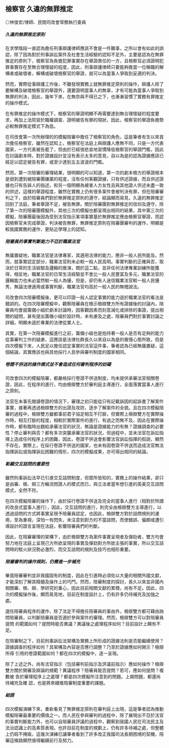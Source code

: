 ## 檢察官 久違的無罪推定

◎林俊宏/律師、民間司改會常務執行委員

##### 久違的無罪推定原則

在求學階段一直認為擔任刑事辯護律師應該不會是一件難事，之所以會有如此的誤認，除了因為對於刑事訴訟案件及社會生活經驗的認知不足外，主要是認為在無罪推定的原則下，檢察官為負擔犯罪事實存在舉證責任的一方，且檢察官必須證明犯罪事實存在至無合理懷疑的程度，因此，刑事辯護律師只要能夠擔當一位稱職的解構者或破壞者，解構或破壞檢察官的舉證，就可以為當事人爭取到妥適的判決。

然而，實際從事辯護工作後，不難發現實務上就無罪推定原則的操作，辯護人除了要解構及破壞檢察官的舉證外，還要證明當事人的無辜，才有可能為當事人爭取到無罪的判決，因此，幾年下來，在無奈與不得已之下，也漸漸習慣了實務有罪推定的操作模式。

在有罪推定的操作模式下，檢察官的舉證明顯不再需要達到無合理懷疑的程度要求，再加上法院習於職權調查、證明被告有罪的現狀，因此，檢察官的舉證負擔勢必較無罪推定模式下為低。

在司改會第一次所辦理的的模擬陪審中擔任了檢察官的角色，這是筆者有生以來首次擔任檢察官，雖然在認知上，檢察官在法庭上與辯護人應無不同，只是一方代表國家，一方代表被告罷了，但由於已經很悲哀地習慣降低檢察官的舉證門檻，因此在討論劇本時，對於證據設計並沒有表示太多的意見，自以為是的認為證據應該已經足以認定被告有罪，或至少達到五五波波的門檻。

然而，第一次陪審的審理結果，很明顯的可以知道，第一次的劇本檢方的舉證根本是弱到遭到被陪審團嫌棄的程度，沒有任何客觀證據，只有供述證據，而且供述證據也只有告訴人的指述，和另一個明顯為被害人方友性且與其他證人供述未盡一致的供述，這樣的舉證程度，雖然在實務上仍有很多案件會被判決有罪，但在陪審審判之下，由於陪審員們對於無罪推定原則的遵守，結論顯而易見，久違的無罪推定回到了法庭，筆者舉證不足，被告無罪。關於陪審團對無罪推定的信仰及遵守，除了第一次的陪審團模擬外，其他三次的模擬也都呈現出相同的結果，其中第三次的模擬，陪審團最後因為受到法官指示某項事實基於無罪推定應由檢察官舉證，而認因檢察官未完成舉證，判決被告無罪，無罪推定原則在陪審團審判的運作，明顯是較我國實務的運作，更貼近學理上的認知。

##### 陪審員的事實判斷能力不亞於職業法官

無庸置疑地，職業法官是法律專家，其適用法律的能力，應非一般人民所能及。然而，就事實認定部分，職業法官則未必較一般人民高明。事實判斷的正確與否，取決於日常的生活經驗及邏輯的推演，關於這二點，並非任何法律專業訓練所能獲得，相反地，職業法官的日常生活經驗並不會比一般人民豐富及多元，職業法官的邏輯能力也未必當然較一般人為優，但是，卻仍有人迷信職業法官較一般人民優秀，無論法律適用或事實判斷，職業法官均高於一般人民的無稽說法。

司改會四次陪審模擬後，更可以印證一般人認定事實的能力遜於職業法官的看法是錯誤的。在四次陪審模擬中，觀察陪審員在檢示檢辯雙方所有證據後的討論內，陪審員均會就籌備小組於劇本討論時，因客觀因素而刻意減化或排除的事證，提出相關的疑問，甚有提出籌備小組於設計時，未有慮及之處，陪審員們對於事實討論之詳細，明顯未遜於專業的法律從業人士。

其實，在第一次陪審模擬進行之前，籌備小組也是抱持著一般人是否有足夠的能力從事審判工作的疑慮，這應該是法律社群長久以來自以為是的傲慢心態所致，但是四次模擬下來，人民足以擔任認定事實的法官這件事，筆者認為已經無庸置疑，這個結論，其實應該也與其他採行人民參與審判制度的國家相同。

##### 卷證不併送的操作模式並不會造成任何審判程序的妨礙

司改會四次的模擬陪審，都嚴格採行卷證不併送制度，均未提供承審法官相關卷證，因此，在程序的進行，均由檢辯雙方於審判庭主導進行，全面落實當事人進行之原則。

法官在未事先閱讀卷證的情況下，審理之初只能從只有記載訴因的起訴書了解案件事實，接著再透過檢辯雙方的出證及攻防，逐步了解案件的全貌。且在四次模擬陪審的過程中，檢辯雙方雖都事前君子協定相互不打臉，但實際上檢辯雙方在實際操作時，相互打臉的程度，相較於實際案件的進行，有過之而無不及，因此在實際操作時，都有臨時出題給承審法官的狀況，無論是證據能力的有無？證據調查的必要性？停止審判與否？都有多次突襲承審法官的狀況，但過程中，並未法官在訴訟指揮上造成任何程序上的困難，因此，卷證不併送會影響法官訴訟指揮的假說，顯然不存在。實際上，在採行卷證不併送的國家，也未有因卷證不併送而造成法官無法指揮訴訟或指揮訴訟困難的情形，四次的模擬成果，亦可得出相同的結論。

##### 彰顯交互詰問的重要性

雖然刑事訴訟法早已引進交互詰問制度，但眾所皆知的，實務上的操作結果，卻只是由審、檢、辯三方輪流問證人的模式而已，與立法者當年想引進的英美交互詰問模式，全然不符。

在四次模擬陪審的操作下，由於採行卷證不併送及完全的當事人進行（相對於所謂的改良式當事人進行），因此，交互詰問的進行，則完全由檢辯雙方主導進行，以透過詰問的方式將事實呈現予陪審員認定，也因此，檢辯雙方對於詰問規則的運用，至為重視，深怕一有閃失，未注意到對方的不當詰問，而使錯誤、偏頗或遭引導設計的證言呈現在法庭，影響陪審員們的判斷。

因此，在陪審審理的架構下，由於檢辯雙方為案件事實呈現者及彈劾者，雙方均會努力地在法庭上呈現己方所欲呈現的事實及彈劾對方所欲主張的事實，所以交互詰問時的駁火狀況勢必激烈，而交互詰問的規則及技巧也相形重要。

##### 陪審審判的操作規則，仍需進一步補充

畢竟陪審審判並非我國固有的制度，因此在引進時必須佐以大量的相關外國文獻，才能深刻了解其精髓及操作上的巧門。然而，陪審制度的探討，長久以來並非國內相關審、檢、辯、學研究的重心，因此目前相關文獻的累積，尚有不足。因此，四次的模擬操作後，顯而易見地，目前在制度設計上，仍有許多仍待補充及加強之處。

選任陪審員程序的運作，除了法定不得擔任陪審員的事由外，檢辯雙方都可藉由詢
問陪審員，以判斷陪審員是否適於參與案件的審理。然而，檢辯雙方可以對陪審員提問
的範圍如何？提問時能否異議？異議後之處理程序如何？目前設計上顯有不足。

在陪審制之下，目前刑事訴訟法架構及實務上所形成的證據法則是否能繼續使用？
證據調查的程序如何？其架構及內容是否應行調整？乃至於證據應如何開示？檢辯所得
引用的卷證範圍如何？都在四次的模擬中，逐一呈現。

除了上述之外，尚有法官指示（包括審判前指示及評議前指示）應如何操作？檢辯
雙方關於開審及辯論的規範？異議程序？陪審員能否提問？若可，應如何提問？複數被
告於審理程序上之處理？都是四次模擬所注意到的問題。上揭問題，都還尚待補充及確
認，也是將來續推陪審制度重要的課題。

##### 結語

四次模擬演練下來，重新看見了無罪推定原則在審判庭上出現，這是筆者認為推動模擬陪審最重要的價值之一。而人民在參與審判的過程中，除了展現出不亞於法官的事實判斷能力外，也可以自陪審員評議的過程中，觀察到我國人民在司法民主及法治認識上的高素質表現。也許目前在制度的規劃上，仍有許多待補之處，但整體上仍瑕不掩瑜，這幾次演練已讓筆者看到了許多改正我國司法長期困境的契機，陪審這條路顯然值得繼續前行及努力。
